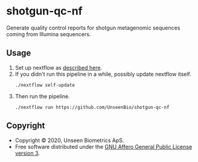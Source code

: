# shotgun-qc-nf

Generate quality control reports for shotgun metagenomic sequences coming from
Illumina sequencers.

## Usage

1. Set up nextflow as [described
   here](https://www.nextflow.io/index.html#GetStarted).
2. If you didn't run this pipeline in a while, possibly update nextflow itself.
    ```
    ./nextflow self-update
    ```
3. Then run the pipeline.
    ```
    ./nextflow run https://github.com/UnseenBio/shotgun-qc-nf
    ```

## Copyright

-   Copyright © 2020, Unseen Biometrics ApS.
-   Free software distributed under the [GNU Affero General Public License version 3](https://opensource.org/licenses/AGPL-3.0).
